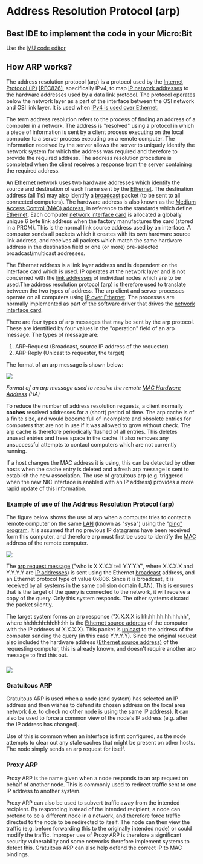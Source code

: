 
# Address Resolution Protocol (arp)
## Best IDE to implement the code in your Micro:Bit
Use the [MU code editor]([https://codewith.mu/](https://codewith.mu/))

## How ARP works?


The address resolution protocol (arp) is a protocol used by the  [Internet Protocol (IP)](https://erg.abdn.ac.uk/users/gorry/course/inet-pages/ip.html)  [[RFC826]](https://erg.abdn.ac.uk/users/gorry/course/inet-pages/arp.html#Anchor-49575), specifically IPv4, to map  [IP network addresses](https://erg.abdn.ac.uk/users/gorry/course/inet-pages/ip-address.html)  to the hardware addresses used by a data link protocol. The protocol operates below the network layer as a part of the interface between the OSI network and OSI link layer. It is used when  [IPv4 is used over Ethernet.](https://erg.abdn.ac.uk/users/gorry/course/inet-pages/ip-enet.html)

The term address resolution refers to the process of finding an address of a computer in a network. The address is "resolved" using a protocol in which a piece of information is sent by a client process executing on the local computer to a server process executing on a remote computer. The information received by the server allows the server to uniquely identify the network system for which the address was required and therefore to provide the required address. The address resolution procedure is completed when the client receives a response from the server containing the required address.

An  [Ethernet](https://erg.abdn.ac.uk/users/gorry/course/lan-pages/enet.html)  network uses two hardware addresses which identify the source and destination of each frame sent by the  [Ethernet](https://erg.abdn.ac.uk/users/gorry/course/lan-pages/enet.html). The destination address (all 1's) may also identify a  [broadcast](https://erg.abdn.ac.uk/users/gorry/course/intro-pages/uni-b-mcast.html)  packet (to be sent to all connected computers). The hardware address is also known as the  [Medium Access Control (MAC) address](https://erg.abdn.ac.uk/users/gorry/course/lan-pages/mac.html), in reference to the standards which define  [Ethernet](https://erg.abdn.ac.uk/users/gorry/course/lan-pages/enet.html). Each computer  [network interface card](https://erg.abdn.ac.uk/users/gorry/course/lan-pages/nic.html)  is allocated a globally unique 6 byte link address when the factory manufactures the card (stored in a PROM). This is the normal link source address used by an interface. A computer sends all packets which it creates with its own hardware source link address, and receives all packets which match the same hardware address in the destination field or one (or more) pre-selected broadcast/multicast addresses.

The Ethernet address is a link layer address and is dependent on the interface card which is used. IP operates at the network layer and is not concerned with the  [link addresses](https://erg.abdn.ac.uk/users/gorry/course/inet-pages/ip-address.html)  of individual nodes which are to be used.The address resolution protocol (arp) is therefore used to translate between the two types of address. The arp client and server processes operate on all computers using  [IP over Ethernet](https://erg.abdn.ac.uk/users/gorry/course/inet-pages/ip-enet.html). The processes are normally implemented as part of the software driver that drives the  [network interface card](https://erg.abdn.ac.uk/users/gorry/course/lan-pages/nic.html).

There are four types of arp messages that may be sent by the arp protocol. These are identified by four values in the "operation" field of an arp message. The types of message are:

1.  ARP-Request (Broadcast, source IP address of the requester)
2.  ARP-Reply (Unicast to requester, the target)

The format of an  arp message is shown below:

_![](https://erg.abdn.ac.uk/users/gorry/course/images/arp-header.gif)_

_Format of an arp message used to resolve the remote  [MAC Hardware Address](https://erg.abdn.ac.uk/users/gorry/course/lan-pages/mac.html) (HA)_

To reduce the number of address resolution requests, a client normally  **caches**  resolved addresses for a (short) period of time. The arp cache is of a finite size, and would become full of incomplete and obsolete entries for computers that are not in use if it was allowed to grow without check. The arp cache is therefore periodically flushed of all entries. This deletes unused entries and frees space in the cache. It also removes any unsuccessful attempts to contact computers which are not currently running.

If a host changes the MAC address it is using, this can be detected by other hosts when the cache entry is deleted and a fresh arp message is sent to establish the new association. The use of gratuitous arp (e.g. triggered when the new NIC interface is enabled with an IP address) provides a more rapid update of this information.

### Example of  use of the Address Resolution Protocol (arp)

The figure below shows the use of arp when a computer tries to contact a remote computer on the same  [LAN](https://erg.abdn.ac.uk/users/gorry/course/intro-pages/lan.html)  (known as "sysa") using the "[ping" program](https://erg.abdn.ac.uk/users/gorry/course/inet-pages/icmp.html). It is assumed that no previous IP datagrams have been received form this computer, and therefore arp must first be used to identify the  [MAC](https://erg.abdn.ac.uk/users/gorry/course/lan-pages/mac.html)  address of the remote computer.

![](https://erg.abdn.ac.uk/users/gorry/course/images/arp-encap.gif)

The  [arp request message](https://erg.abdn.ac.uk/users/gorry/course/inet-pages/arp.html#Anchor-arp-message)  ("who is X.X.X.X tell Y.Y.Y.Y", where X.X.X.X and Y.Y.Y.Y are  [IP addresses](https://erg.abdn.ac.uk/users/gorry/course/inet-pages/ip-address.html)) is sent using the Ethernet  [broadcast](https://erg.abdn.ac.uk/users/gorry/course/intro-pages/uni-b-mcast.html)  address, and an Ethernet protocol type of value 0x806. Since it is broadcast, it is received by all systems in the same collision domain ([LAN](https://erg.abdn.ac.uk/users/gorry/course/intro-pages/lan.html)). This is ensures that is the target of the query is connected to the network, it will receive a copy of the query. Only this system responds. The other systems discard the packet silently.

The target system forms an arp response ("X.X.X.X is hh:hh:hh:hh:hh:hh", where hh:hh:hh:hh:hh:hh is the  [Ethernet source address](https://erg.abdn.ac.uk/users/gorry/course/lan-pages/nic.html)  of the computer with the IP address of X.X.X.X). This packet is  [unicast](https://erg.abdn.ac.uk/users/gorry/course/intro-pages/uni-b-mcast.html)  to the address of the computer sending the query (in this case Y.Y.Y.Y). Since the original request also included the hardware address ([Ethernet source address)](https://erg.abdn.ac.uk/users/gorry/course/lan-pages/nic.html)  of the requesting computer, this is already known, and doesn't require another arp message to find this out.

### ![](https://erg.abdn.ac.uk/users/gorry/course/images/arp-eg.gif)

### Gratuitous ARP

Gratuitous ARP is used when a node (end system) has selected an IP address and then wishes to defend its chosen address on the local area network (i.e. to check no other node is using the same IP address). It can also be used to force a common view of the node's IP address (e.g. after the IP address has changed).

Use of this is common when an interface is first configured, as the node attempts to clear out any stale caches that might be present on other hosts. The node simply sends an arp request for itself.

### Proxy ARP

Proxy ARP is the name given when a node responds to an arp request on behalf of another node. This is commonly used to redirect traffic sent to one IP address to another system.

Proxy ARP can also be used to subvert traffic away from the intended recipient. By responding instead of the intended recipient, a node can pretend to be a different node in a network, and therefore force traffic directed to the node to be redirected to itself. The node can then view the traffic (e.g. before forwarding this to the originally intended node) or could modify the traffic. Improper use of Proxy ARP is therefore a significant security vulnerability and some networks therefore implement systems to detect this. Gratuitous ARP can also help defend the correct IP to MAC bindings.
